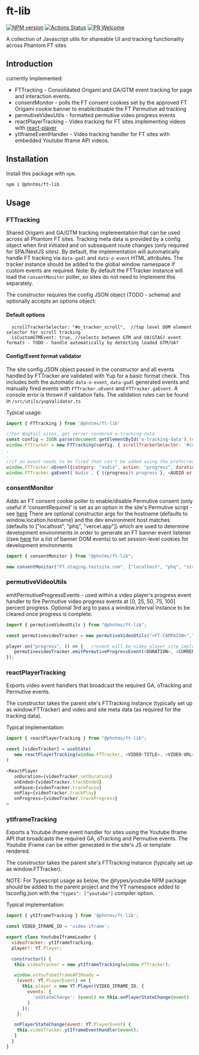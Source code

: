 # ft-lib

[![NPM version][npm-image]][npm-url]
[![Actions Status][ci-image]][ci-url]
[![PR Welcome][npm-downloads-image]][npm-downloads-url]

A collection of Javascript utils for shareable UI and tracking functionality across Phantom FT sites

## Introduction

currently implemented:

- FTTracking - Consolidated Origami and GA/GTM event tracking for page and interaction events.
- consentMonitor - polls the FT consent cookies set by the approved FT Origami cookie banner to enable/disable the FT Permutive ad tracking
- permutiveVideoUtils - formatted permutive video progress events
- reactPlayerTracking - Video tracking for FT sites implementing videos with [react-player](https://github.com/cookpete/react-player)
- ytIframeEventHandler - Video tracking handler for FT sites with embedded Youtube Iframe API videos.

## Installation

Install this package with `npm`.

```bash
npm i @phntms/ft-lib
```

## Usage

### FTTracking

Shared Origami and GA/GTM tracking implementation that can be used across all Phantom FT sites. Tracking meta data is provided by a config object when first initiated and on subsequent route changes (only required for SPA/NextJS sites).
By default, the implementation will automatically handle FT tracking via `data-gadl` and `data-o-event` HTML attributes. The tracker instance should be added to the global window namespace if custom events are required.
Note: By default the FTTracker instance will load the `consentMonitor` poller, so sites do not need to implement this separately.

The constructor requires the config JSON object (TODO - schema) and optionally accepts an options object:

#### Default options

```
  scrollTrackerSelector: "#o_tracker_scroll",  //top level DOM element selector for scroll tracking
  isCustomGTMEvent: true, //selects between GTM and UA(GTAG) event formats - TODO - handle automatically by detecting loaded GTM/UA?

```

#### Config/Event format validator

The site config JSON object passed in the constructor and all events handled by FTTracker are validated with Yup for a basic format check. This includes both the automatic `data-o-event`, `data-gadl` generated events and manually fired events with `FTTracker.oEvent` and `FTTracker.gaEvent`. A console error is thrown if validation fails. The validation rules can be found in `/src/utils/yupValidator.ts`

Typical usage:

```Javascript
import { FTTracking } from '@phntms/ft-lib'

//For Wagtail sites, get server-rendered o-tracking-data
const config = JSON.parse(document.getElementById('o-tracking-data').textContent)
window.FTTracker = new FTTracking(config, { scrollTrackerSelector: '#content' })
.
.
//if an event needs to be fired that can't be added using the preferred data-gadl and data-o-event attributes (i.e. custom players or form submits):
window.FTTracker.oEvent({category: "audio", action: "progress", duration: duration, progress: {`${progress}%`}})
window.FTTracker.gaEvent(`Audio`, {`${progress}% progress`}, <AUDIO or PAGE TITLE>)
```

### consentMonitor

Adds an FT consent cookie poller to enable/disable Permutive consent (only useful if 'consentRequired' is set as an option in the site's Permutive script - see [here](https://support.permutive.com/hc/en-us/articles/360010845519-Seeking-User-Consent#h_00327830-509b-422a-952b-1906264031f1)
There are optional constructor args for the hostname (defaults to window.location.hostname) and the dev environment host matches (defaults to ["localhost", "phq", "vercel.app"]) which are used to determine development environments in order to generate an FT banner event listener ((see [here](https://registry.origami.ft.com/components/o-cookie-message@6.0.1/readme?brand=master) for a list of banner DOM events) to set session-level cookies for development environments

```Javascript
import { consentMonitor } from "@phntms/ft-lib";

new consentMonitor("FT.staging.testsite.com". ["localhost", "phq", "staging"]);
```

### permutiveVideoUtils

emitPermutiveProgressEvents - used within a video player's progress event handler to fire Permutive video progress events at [0, 25, 50, 75, 100] percent progress.
Optional 3rd arg to pass a window.interval instance to be cleared once progress is complete.

```Javascript
import { permutiveVideoUtils } from "@phntms/ft-lib";

const permutivevideoTracker = new permutiveVideoUtils("<FT-CAMPAIGN>","<VIDEO-TITLE>","<VIDEO-ID/URL>")  //Data will be site implementation specific

player.on("progress", () => {   //event will be video player site implementation specific
   permutivevideoTracker.emitPermutiveProgressEvent(<DURATION>, <CURRENTTIME>, <OPTIONAL-WINDOW-INTERVAL>)
});
```

### reactPlayerTracking

Exports video event handlers that broadcast the required GA, oTracking and Permutive events.

The constructor takes the parent site's FTTracking instance (typically set up as window.FTTracker) and video and site meta data (as required for the tracking data).

Typical implementation:

```Javascript
import { reactPlayerTracking } from "@phntms/ft-lib";

const [videoTracker] = useState(
   new reactPlayerTracking(window.FTTracker, <VIDEO-TITLE>, <VIDEO-URL>),
)

<ReactPlayer
   onDuration={videoTracker.setDuration}
   onEnded={videoTracker.trackEnded}
   onPause={videoTracker.trackPause}
   onPlay={videoTracker.trackPlay}
   onProgress={videoTracker.trackProgress}
>
```

### ytIframeTracking

Exports a Youtube iframe event handler for sites using the Youtube Iframe API that broadcasts the required GA, oTracking and Permutive events.
The Youtube iFrame can be either generated in the site's JS or template rendered.

The constructor takes the parent site's FTTracking instance (typically set up as window.FTTracker).

NOTE: For Typescript usage as below, the @types/youtube NPM package should be added to the parent project and the YT namespace added to tsconfig.json with the `"types": ["youtube"]` compiler option.

Typical implementation:

```Javascript
import { ytIframeTracking } from '@phntms/ft-lib';

const VIDEO_IFRAME_ID = 'video-iframe';

export class YoutubeIframeLoader {
  videoTracker: ytIframeTracking;
  player?: YT.Player;

  constructor() {
   this.videoTracker = new ytIframeTracking(window.FTTracker);

   window.onYouTubeIframeAPIReady =
    (event: YT.PlayerEvent) => {
      this.player = new YT.Player(VIDEO_IFRAME_ID, {
        events: {
          'onStateChange': (event) => this.onPlayerStateChange(event)
        }
      });
    };

   onPlayerStateChange(event: YT.PlayerEvent) {
    this.videoTracker.ytIframeEventHandler(event);
   }
  }
}
```

[npm-image]: https://img.shields.io/npm/v/@phntms/ft-lib.svg?style=flat-square&logo=react
[npm-url]: https://npmjs.org/package/@phntms/ft-lib
[npm-downloads-image]: https://img.shields.io/npm/dm/@phntms/ft-lib.svg
[npm-downloads-url]: https://npmcharts.com/compare/@phntms/ft-lib?minimal=true
[ci-image]: https://github.com/phantomstudios/ft-lib/workflows/test/badge.svg
[ci-url]: https://github.com/phantomstudios/ft-lib/actions
